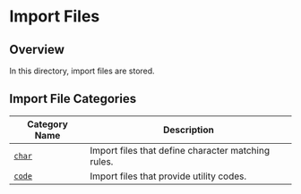# Import Files

## Overview

In this directory, import files are stored.

## Import File Categories

| Category Name | Description |
| --- | --- |
| [`char`](char) | Import files that define character matching rules. |
| [`code`](code)| Import files that provide utility codes. |
